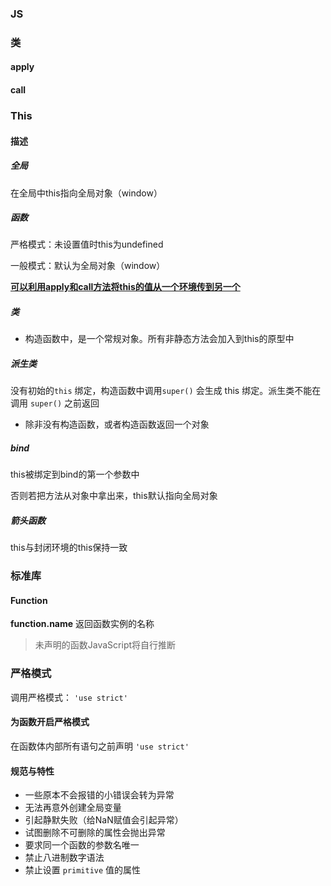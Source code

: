 ### JS



### 类

#### apply



#### call







### This

#### 描述

##### 全局

在全局中this指向全局对象（window）

##### 函数

严格模式：未设置值时this为undefined

一般模式：默认为全局对象（window）

**<u>可以利用apply和call方法将this的值从一个环境传到另一个</u>**

##### 类

+ 构造函数中，是一个常规对象。所有非静态方法会加入到this的原型中

##### 派生类

没有初始的`this` 绑定，构造函数中调用`super()` 会生成 this 绑定。派生类不能在调用 `super()` 之前返回

+ 除非没有构造函数，或者构造函数返回一个对象

##### bind

this被绑定到bind的第一个参数中

否则若把方法从对象中拿出来，this默认指向全局对象

##### 箭头函数

this与封闭环境的this保持一致







### 标准库

#### Function

**function.name** 返回函数实例的名称

> 未声明的函数JavaScript将自行推断











### 严格模式

调用严格模式： `'use strict'`



#### 为函数开启严格模式

在函数体内部所有语句之前声明 `'use strict'`



#### 规范与特性

+ 一些原本不会报错的小错误会转为异常
+ 无法再意外创建全局变量
+ 引起静默失败（给NaN赋值会引起异常）
+ 试图删除不可删除的属性会抛出异常
+ 要求同一个函数的参数名唯一
+ 禁止八进制数字语法 
+ 禁止设置 `primitive` 值的属性



